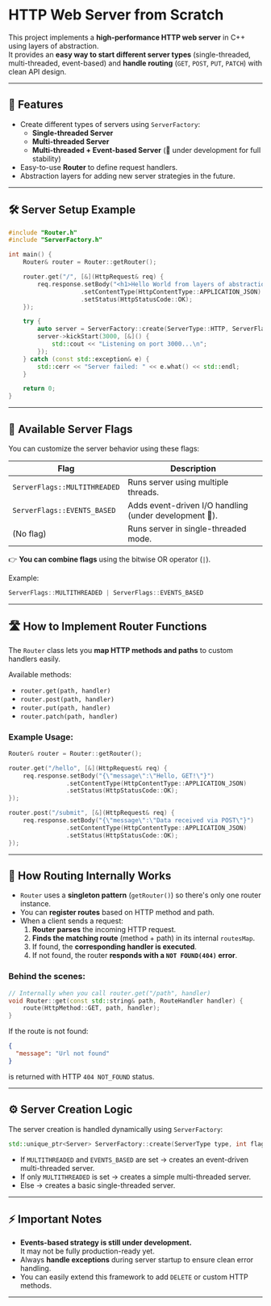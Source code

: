# HTTP Web Server from Scratch

This project implements a **high-performance HTTP web server** in C++ using layers of abstraction.  
It provides an **easy way to start different server types** (single-threaded, multi-threaded, event-based) and **handle routing** (`GET`, `POST`, `PUT`, `PATCH`) with clean API design.

---

## 🚀 Features

- Create different types of servers using `ServerFactory`:
  - **Single-threaded Server**
  - **Multi-threaded Server**
  - **Multi-threaded + Event-based Server** (🚧 under development for full stability)
- Easy-to-use **Router** to define request handlers.
- Abstraction layers for adding new server strategies in the future.

---

## 🛠️ Server Setup Example

```cpp
#include "Router.h"
#include "ServerFactory.h"

int main() {
    Router& router = Router::getRouter();

    router.get("/", [&](HttpRequest& req) {
        req.response.setBody("<h1>Hello World from layers of abstraction</h1>")
                    .setContentType(HttpContentType::APPLICATION_JSON)
                    .setStatus(HttpStatusCode::OK);
    });

    try {
        auto server = ServerFactory::create(ServerType::HTTP, ServerFlags::MULTITHREADED | ServerFlags::EVENTS_BASED);
        server->kickStart(3000, [&]() {
            std::cout << "Listening on port 3000...\n";
        });
    } catch (const std::exception& e) {
        std::cerr << "Server failed: " << e.what() << std::endl;
    }

    return 0;
}
```

---

## 🧩 Available Server Flags

You can customize the server behavior using these flags:

| Flag                | Description                                |
|---------------------|--------------------------------------------|
| `ServerFlags::MULTITHREADED` | Runs server using multiple threads. |
| `ServerFlags::EVENTS_BASED`  | Adds event-driven I/O handling (under development 🚧). |
| (No flag)           | Runs server in single-threaded mode.       |

👉 **You can combine flags** using the bitwise OR operator (`|`).

Example:
```cpp
ServerFlags::MULTITHREADED | ServerFlags::EVENTS_BASED
```

---

## 🛣️ How to Implement Router Functions

The `Router` class lets you **map HTTP methods and paths** to custom handlers easily.

Available methods:
- `router.get(path, handler)`
- `router.post(path, handler)`
- `router.put(path, handler)`
- `router.patch(path, handler)`

### Example Usage:

```cpp
Router& router = Router::getRouter();

router.get("/hello", [&](HttpRequest& req) {
    req.response.setBody("{\"message\":\"Hello, GET!\"}")
                .setContentType(HttpContentType::APPLICATION_JSON)
                .setStatus(HttpStatusCode::OK);
});

router.post("/submit", [&](HttpRequest& req) {
    req.response.setBody("{\"message\":\"Data received via POST\"}")
                .setContentType(HttpContentType::APPLICATION_JSON)
                .setStatus(HttpStatusCode::OK);
});
```

---

## 🧠 How Routing Internally Works

- `Router` uses a **singleton pattern** (`getRouter()`) so there's only one router instance.
- You can **register routes** based on HTTP method and path.
- When a client sends a request:
  1. **Router parses** the incoming HTTP request.
  2. **Finds the matching route** (method + path) in its internal `routesMap`.
  3. If found, the **corresponding handler is executed**.
  4. If not found, the router **responds with a `NOT FOUND(404)` error**.

### Behind the scenes:

```cpp
// Internally when you call router.get("/path", handler)
void Router::get(const std::string& path, RouteHandler handler) {
    route(HttpMethod::GET, path, handler);
}
```

If the route is not found:

```json
{
  "message": "Url not found"
}
```
is returned with HTTP `404 NOT_FOUND` status.

---

## ⚙️ Server Creation Logic

The server creation is handled dynamically using `ServerFactory`:

```cpp
std::unique_ptr<Server> ServerFactory::create(ServerType type, int flag);
```

- If `MULTITHREADED` and `EVENTS_BASED` are set → creates an event-driven multi-threaded server.
- If only `MULTITHREADED` is set → creates a simple multi-threaded server.
- Else → creates a basic single-threaded server.

---

## ⚡ Important Notes

- **Events-based strategy is still under development.**  
  It may not be fully production-ready yet.
- Always **handle exceptions** during server startup to ensure clean error handling.
- You can easily extend this framework to add `DELETE` or custom HTTP methods.

---
